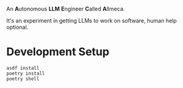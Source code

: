 An **A**utonomous **LLM** **E**ngineer **C**alled **A**llmeca.

It's an experiment in getting LLMs to work on software, human help
optional.

# Development Setup

```shell
asdf install
poetry install
poetry shell
```
